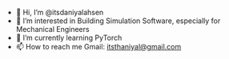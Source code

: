- 👋 Hi, I’m @itsdaniyalahsen
- 👀 I’m interested in Building Simulation Software, especially for Mechanical Engineers
- 🌱 I’m currently learning PyTorch
- 📫 How to reach me Gmail: itsthaniyal@gmail.com
